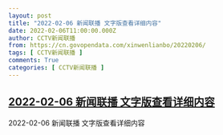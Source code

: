 ```yaml
---
layout: post
title: "2022-02-06 新闻联播 文字版查看详细内容"
date: 2022-02-06T11:00:00.000Z
author: CCTV新闻联播
from: https://cn.govopendata.com/xinwenlianbo/20220206/
tags: [ CCTV新闻联播 ]
comments: True
categories: [ CCTV新闻联播 ]
---
```

<!--1644145200000-->
[2022-02-06 新闻联播 文字版查看详细内容](https://cn.govopendata.com/xinwenlianbo/20220206/)
------

<div>
2022-02-06 新闻联播 文字版查看详细内容
</div>
